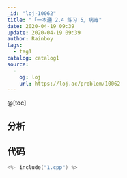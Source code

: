 ```yaml
---
_id: "loj-10062"
title: "「一本通 2.4 练习 5」病毒"
date: 2020-04-19 09:39
update: 2020-04-19 09:39
author: Rainboy
tags:
  - tag1
catalog: catalog1
source: 
  - 
    oj: loj
    url: https://loj.ac/problem/10062
---
```



@[toc]
## 分析



## 代码

```c
<%- include("1.cpp") %>
```

